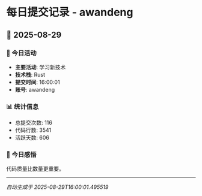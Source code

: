 # 每日提交记录 - awandeng

## 📅 2025-08-29

### 🎯 今日活动
- **主要活动**: 学习新技术
- **技术栈**: Rust
- **提交时间**: 16:00:01
- **账号**: awandeng

### 📊 统计信息
- 总提交次数: 116
- 代码行数: 3541
- 活跃天数: 606

### 💭 今日感悟
代码质量比数量更重要。

---
*自动生成于 2025-08-29T16:00:01.495519*
